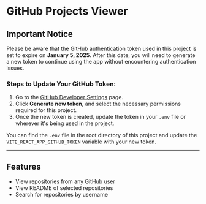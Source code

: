 # GitHub Projects Viewer

## Important Notice

Please be aware that the GitHub authentication token used in this project is set to expire on **January 5, 2025**. After this date, you will need to generate a new token to continue using the app without encountering authentication issues.

### Steps to Update Your GitHub Token:
1. Go to the [GitHub Developer Settings](https://github.com/settings/tokens) page.
2. Click **Generate new token**, and select the necessary permissions required for this project.
3. Once the new token is created, update the token in your `.env` file or wherever it's being used in the project.

You can find the `.env` file in the root directory of this project and update the `VITE_REACT_APP_GITHUB_TOKEN` variable with your new token.

---

## Features
- View repositories from any GitHub user
- View README of selected repositories
- Search for repositories by username

